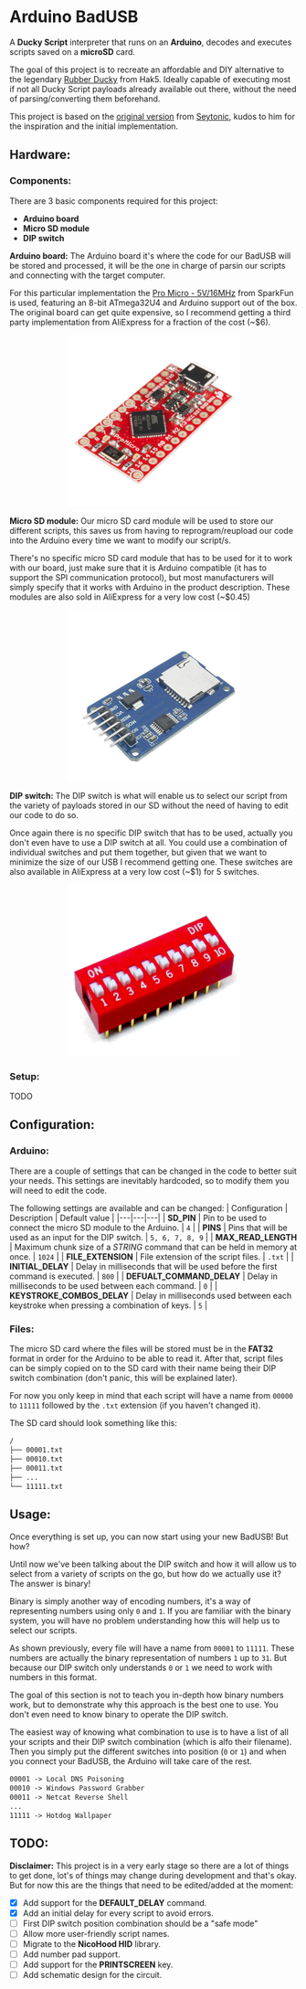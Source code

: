 
# Arduino BadUSB
A **Ducky Script** interpreter that runs on an **Arduino**, decodes and executes scripts saved on a **microSD** card.

The goal of this project is to recreate an affordable and DIY alternative to the legendary [Rubber Ducky](https://hak5.org/products/usb-rubber-ducky-deluxe) from Hak5. Ideally capable of executing most if not all Ducky Script payloads already available out there, without the need of parsing/converting them beforehand.

This project is based on the [original version](https://github.com/Seytonic/Duckduino-microSD) from [Seytonic](https://twitter.com/seytonic), kudos to him for the inspiration and the initial implementation.

## Hardware:
### Components:
There are 3 basic components required for this project:

 - **Arduino board**
 - **Micro SD module**
 - **DIP switch**

**Arduino board:** The Arduino board it's where the code for our BadUSB will be stored and processed, it will be the one in charge of parsin our scripts and connecting with the target computer.

 For this particular implementation the [Pro Micro - 5V/16MHz](https://www.sparkfun.com/products/12640) from SparkFun is used, featuring an 8-bit ATmega32U4 and Arduino support out of the box. The original board can get quite expensive, so I recommend getting a third party implementation from AliExpress for a fraction of the cost (~$6).

<p align="center">
  <img src="./img/pro-micro.png" alt="SparkFun Pro Micro - 5V/16MHz"/>
</p>

**Micro SD module:** Our micro SD card module will be used to store our different scripts, this saves us from having to reprogram/reupload our code into the Arduino every time we want to modify our script/s.

There's no specific micro SD card module that has to be used for it to work with our board, just make sure that it is Arduino compatible (it has to support the SPI communication protocol), but most manufacturers will simply specify that it works with Arduino in the product description. These modules are also sold in AliExpress for a very low cost (~$0.45)

<p align="center">
  <img src="./img/sd-module.png" alt="Micro SD card reader module"/>
</p>

**DIP switch:** The DIP switch is what will enable us to select our script from the variety of payloads stored in our SD without the need of having to edit our code to do so.

Once again there is no specific DIP switch that has to be used, actually you don't even have to use a DIP switch at all. You could use a combination of individual switches and put them together, but given that we want to minimize the size of our USB I recommend getting one. These switches are also available in AliExpress at a very low cost (~$1) for 5 switches.

<p align="center">
  <img src="./img/dip-switch.png" alt="DIP switch of 10 positions"/>
</p>

### Setup:
TODO

## Configuration:
### Arduino:
There are a couple of settings that can be changed in the code to better suit your needs. This settings are inevitably hardcoded, so to modify them you will need to edit the code.

The following settings are available and can be changed:
| Configuration | Description | Default value |
|---|---|---|
| **SD_PIN** | Pin to be used to connect the micro SD module to the Arduino. | `4` |
| **PINS** | Pins that will be used as an input for the DIP switch. | `5, 6, 7, 8, 9` |
| **MAX_READ_LENGTH** | Maximum chunk size of a _STRING_ command that can be held in memory at once. | `1024` |
| **FILE_EXTENSION** | File extension of the script files. | `.txt` |
| **INITIAL_DELAY** | Delay in milliseconds that will be used before the first command is executed. | `800` |
| **DEFUALT_COMMAND_DELAY** | Delay in milliseconds to be used between each command. | `0` |
| **KEYSTROKE_COMBOS_DELAY** | Delay in milliseconds used between each keystroke when pressing a combination of keys. | `5` |

### Files:
The micro SD card where the files will be stored must be in the **FAT32** format in order for the Arduino to be able to read it. After that, script files can be simply copied on to the SD card with their name being their DIP switch combination (don't panic, this will be explained later).

For now you only keep in mind that each script will have a name from `00000` to `11111` followed by the `.txt` extension (if you haven't changed it).

The SD card should look something like this:
```
/
├── 00001.txt
├── 00010.txt
├── 00011.txt
├── ...
└── 11111.txt
```

## Usage:
Once everything is set up, you can now start using your new BadUSB! But how?

Until now we've been talking about the DIP switch and how it will allow us to select from a variety of scripts on the go, but how do we actually use it? The answer is binary!

Binary is simply another way of encoding numbers, it's a way of representing numbers using only `0` and `1`. If you are familiar with the binary system, you will have no problem understanding how this will help us to select our scripts.

As shown previously, every file will have a name from `00001` to `11111`. These numbers are actually the binary representation of numbers `1` up to `31`. But because our DIP switch only understands `0` or `1` we need to work with numbers in this format.

The goal of this section is not to teach you in-depth how binary numbers work, but to demonstrate why this approach is the best one to use. You don't even need to know binary to operate the DIP switch.

The easiest way of knowing what combination to use is to have a list of all your scripts and their DIP switch combination (which is alfo their filename). Then you simply put the different switches into position (`0` or `1`) and when you connect your BadUSB, the Arduino will take care of the rest.

```
00001 -> Local DNS Poisoning
00010 -> Windows Password Grabber
00011 -> Netcat Reverse Shell
...
11111 -> Hotdog Wallpaper
```


## TODO:
**Disclaimer:** This project is in a very early stage so there are a lot of things to get done, lot's of things may change during development and that's okay. But for now this are the things that need to be edited/added at the moment:

- [X] Add support for the **DEFAULT_DELAY** command.
- [X] Add an initial delay for every script to avoid errors.
- [ ] First DIP switch position combination should be a "safe mode"
- [ ] Allow more user-friendly script names.
- [ ] Migrate to the **NicoHood HID** library.
- [ ] Add number pad support.
- [ ] Add support for the **PRINTSCREEN** key.
- [ ] Add schematic design for the circuit.
